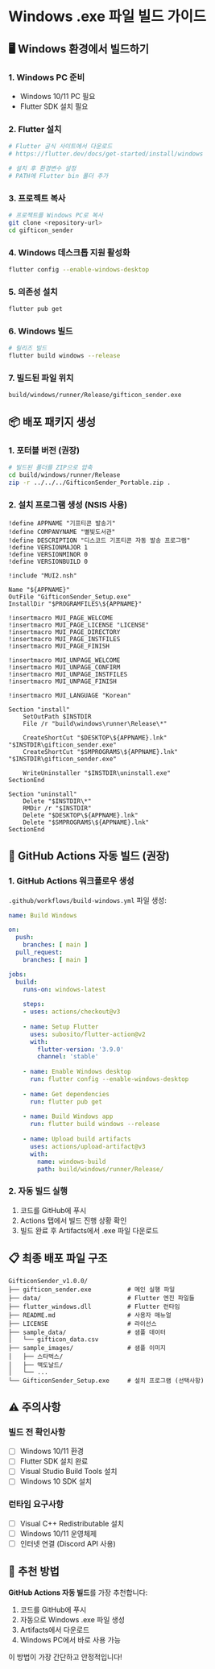 # Windows .exe 파일 빌드 가이드

## 🖥️ Windows 환경에서 빌드하기

### 1. Windows PC 준비
- Windows 10/11 PC 필요
- Flutter SDK 설치 필요

### 2. Flutter 설치
```bash
# Flutter 공식 사이트에서 다운로드
# https://flutter.dev/docs/get-started/install/windows

# 설치 후 환경변수 설정
# PATH에 Flutter bin 폴더 추가
```

### 3. 프로젝트 복사
```bash
# 프로젝트를 Windows PC로 복사
git clone <repository-url>
cd gifticon_sender
```

### 4. Windows 데스크톱 지원 활성화
```bash
flutter config --enable-windows-desktop
```

### 5. 의존성 설치
```bash
flutter pub get
```

### 6. Windows 빌드
```bash
# 릴리즈 빌드
flutter build windows --release
```

### 7. 빌드된 파일 위치
```
build/windows/runner/Release/gifticon_sender.exe
```

## 📦 배포 패키지 생성

### 1. 포터블 버전 (권장)
```bash
# 빌드된 폴더를 ZIP으로 압축
cd build/windows/runner/Release
zip -r ../../../GifticonSender_Portable.zip .
```

### 2. 설치 프로그램 생성 (NSIS 사용)
```nsis
!define APPNAME "기프티콘 발송기"
!define COMPANYNAME "별빛도서관"
!define DESCRIPTION "디스코드 기프티콘 자동 발송 프로그램"
!define VERSIONMAJOR 1
!define VERSIONMINOR 0
!define VERSIONBUILD 0

!include "MUI2.nsh"

Name "${APPNAME}"
OutFile "GifticonSender_Setup.exe"
InstallDir "$PROGRAMFILES\${APPNAME}"

!insertmacro MUI_PAGE_WELCOME
!insertmacro MUI_PAGE_LICENSE "LICENSE"
!insertmacro MUI_PAGE_DIRECTORY
!insertmacro MUI_PAGE_INSTFILES
!insertmacro MUI_PAGE_FINISH

!insertmacro MUI_UNPAGE_WELCOME
!insertmacro MUI_UNPAGE_CONFIRM
!insertmacro MUI_UNPAGE_INSTFILES
!insertmacro MUI_UNPAGE_FINISH

!insertmacro MUI_LANGUAGE "Korean"

Section "install"
    SetOutPath $INSTDIR
    File /r "build\windows\runner\Release\*"
    
    CreateShortCut "$DESKTOP\${APPNAME}.lnk" "$INSTDIR\gifticon_sender.exe"
    CreateShortCut "$SMPROGRAMS\${APPNAME}.lnk" "$INSTDIR\gifticon_sender.exe"
    
    WriteUninstaller "$INSTDIR\uninstall.exe"
SectionEnd

Section "uninstall"
    Delete "$INSTDIR\*"
    RMDir /r "$INSTDIR"
    Delete "$DESKTOP\${APPNAME}.lnk"
    Delete "$SMPROGRAMS\${APPNAME}.lnk"
SectionEnd
```

## 🚀 GitHub Actions 자동 빌드 (권장)

### 1. GitHub Actions 워크플로우 생성
`.github/workflows/build-windows.yml` 파일 생성:

```yaml
name: Build Windows

on:
  push:
    branches: [ main ]
  pull_request:
    branches: [ main ]

jobs:
  build:
    runs-on: windows-latest
    
    steps:
    - uses: actions/checkout@v3
    
    - name: Setup Flutter
      uses: subosito/flutter-action@v2
      with:
        flutter-version: '3.9.0'
        channel: 'stable'
    
    - name: Enable Windows desktop
      run: flutter config --enable-windows-desktop
    
    - name: Get dependencies
      run: flutter pub get
    
    - name: Build Windows app
      run: flutter build windows --release
    
    - name: Upload build artifacts
      uses: actions/upload-artifact@v3
      with:
        name: windows-build
        path: build/windows/runner/Release/
```

### 2. 자동 빌드 실행
1. 코드를 GitHub에 푸시
2. Actions 탭에서 빌드 진행 상황 확인
3. 빌드 완료 후 Artifacts에서 .exe 파일 다운로드

## 📋 최종 배포 파일 구조

```
GifticonSender_v1.0.0/
├── gifticon_sender.exe          # 메인 실행 파일
├── data/                        # Flutter 엔진 파일들
├── flutter_windows.dll          # Flutter 런타임
├── README.md                    # 사용자 매뉴얼
├── LICENSE                      # 라이선스
├── sample_data/                 # 샘플 데이터
│   └── gifticon_data.csv
├── sample_images/               # 샘플 이미지
│   ├── 스타벅스/
│   ├── 맥도날드/
│   └── ...
└── GifticonSender_Setup.exe     # 설치 프로그램 (선택사항)
```

## ⚠️ 주의사항

### 빌드 전 확인사항
- [ ] Windows 10/11 환경
- [ ] Flutter SDK 설치 완료
- [ ] Visual Studio Build Tools 설치
- [ ] Windows 10 SDK 설치

### 런타임 요구사항
- [ ] Visual C++ Redistributable 설치
- [ ] Windows 10/11 운영체제
- [ ] 인터넷 연결 (Discord API 사용)

## 🎯 추천 방법

**GitHub Actions 자동 빌드**를 가장 추천합니다:
1. 코드를 GitHub에 푸시
2. 자동으로 Windows .exe 파일 생성
3. Artifacts에서 다운로드
4. Windows PC에서 바로 사용 가능

이 방법이 가장 간단하고 안정적입니다!
